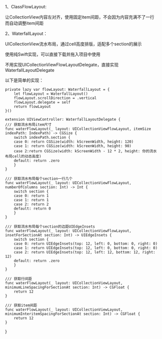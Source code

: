 1、ClassFlowLayout:

让CollectionView内容左对齐，使用固定item间距，不会因为内容充满不了一行而自动调整item间距


2、WaterfallLayout：

UICollectionView流水布局，通过cell高度排版，适配多个section的展示

使用纯Swift实现，可以直接下载并拖入项目中使用

不用实现UICollectionViewFlowLayoutDelegate，直接实现WaterfallLayoutDelegate

以下是简单的实现：

    private lazy var flowLayout: WaterfallLayout = {
        let flowLayout = WaterfallLayout()
        flowLayout.scrollDirection = .vertical
        flowLayout.delegate = self
        return flowLayout
    }()

    extension UIViewController: WaterfallLayoutDelegate {
    /// 获取流水布局item尺寸
    func waterFlowLayout(_ layout: UICollectionViewFlowLayout, itemSize indexPath: IndexPath) -> CGSize {
        switch indexPath.section {
        case 0: return CGSize(width: kScreenWidth, height: 120)
        case 1: return CGSize(width: kScreenWidth, height: 90)
        case 2:return CGSize(width: kScreenWidth - 12 * 2, height: 你的流水布局cell的动态高度)
        default: return .zero
        }
    }
    
    /// 获取流水布局每个section一行几个
    func waterFlowLayout(_ layout: UICollectionViewFlowLayout, numberOfColumns section: Int) -> Int {
        switch section {
        case 0: return 1
        case 1: return 1
        case 2: return 2
        default: return 0
        }
    }
    
    /// 获取流水布局每个section的边距UIEdgeInsets
    func waterFlowLayout(_ layout: UICollectionViewFlowLayout, insetForSectionAt section: Int) -> UIEdgeInsets {
        switch section {
        case 0: return UIEdgeInsets(top: 12, left: 0, bottom: 0, right: 0)
        case 1: return UIEdgeInsets(top: 12, left: 0, bottom: 0, right: 0)
        case 2: return UIEdgeInsets(top: 12, left: 12, bottom: 12, right: 12)
        default: return .zero
        }
    }
    
    /// 获取行间距
    func waterFlowLayout(_ layout: UICollectionViewLayout, minimumLineSpacingForSectionAt section: Int) -> CGFloat {
        return 12
    }
    
    /// 获取item间距
    func waterFlowLayout(_ layout: UICollectionViewLayout, minimumInteritemSpacingForSectionAt section: Int) -> CGFloat {
        return 12
    }
}
